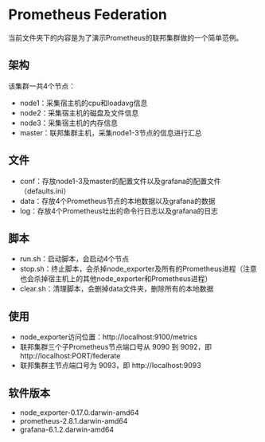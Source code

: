 Prometheus Federation
=====================

当前文件夹下的内容是为了演示Prometheus的联邦集群做的一个简单范例。

## 架构
该集群一共4个节点：

* node1：采集宿主机的cpu和loadavg信息
* node2：采集宿主机的磁盘及文件信息
* node3：采集宿主机的内存信息
* master：联邦集群主机，采集node1-3节点的信息进行汇总

## 文件

* conf：存放node1-3及master的配置文件以及grafana的配置文件（defaults.ini）
* data：存放4个Prometheus节点的本地数据以及grafana的数据
* log：存放4个Prometheus吐出的命令行日志以及grafana的日志

## 脚本

* run.sh：启动脚本，会启动4个节点
* stop.sh：终止脚本，会杀掉node_exporter及所有的Prometheus进程（注意也会杀掉宿主机上的其他node_exporter和Prometheus进程）
* clear.sh：清理脚本，会删掉data文件夹，删除所有的本地数据

## 使用

* node_exporter访问位置：http://localhost:9100/metrics
* 联邦集群三个子Prometheus节点端口号从 9090 到 9092，即 http://localhost:PORT/federate
* 联邦集群主节点端口号为 9093，即 http://localhost:9093

## 软件版本

* node_exporter-0.17.0.darwin-amd64
* prometheus-2.8.1.darwin-amd64
* grafana-6.1.2.darwin-amd64